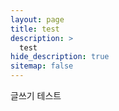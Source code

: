 ```yaml
---
layout: page
title: test
description: >
  test
hide_description: true
sitemap: false
---
```


글쓰기 테스트
